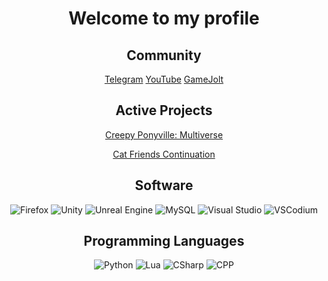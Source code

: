 <h1 align="center">Welcome to my profile</h1>

<h2 align="center">Community</h2>
<div align="center">
    <a href="https://t.me/adsktg", target="_blank">Telegram</a>
    <a href="https://www.youtube.com/channel/UCfO7tjjdyEk2V7rDN5Bsj7A", target="_blank">YouTube</a>
    <a href="https://gamejolt.com/@adsk-dev", target="_blank">GameJolt</a>
</div>

<h2 align="center">Active Projects</h2>
<div align="center">
    <a href="https://gamejolt.com/games/CPM/868873", target="_blank">Creepy Ponyville: Multiverse</a>
    <p></p>
    <a href="https://gamejolt.com/games/catfriends/913309", target="_blank">Cat Friends Continuation</a>
</div>

<h2 align="center">Software</h2>
<div align="center">
    <img src="https://img.shields.io/badge/Firefox-FF7139?logo=Firefox&logoColor=white" alt="Firefox" />
    <img src="https://img.shields.io/badge/Unity-%23000000.svg?logo=unity&logoColor=white" alt="Unity" />
    <img src="https://img.shields.io/badge/Unreal%20Engine-%23313131.svg?logo=unrealengine&logoColor=white" alt="Unreal Engine" />
    <img src="https://img.shields.io/badge/MySQL-4479A1?logo=mysql&logoColor=fff" alt="MySQL" />
    <img src="https://custom-icon-badges.demolab.com/badge/Visual%20Studio-5C2D91.svg?&logo=visual-studio&logoColor=white" alt="Visual Studio" />
    <img src="https://img.shields.io/badge/VSCodium-2F80ED?logo=vscodium&logoColor=fff" alt="VSCodium" />
</div>

<h2 align="center">Programming Languages</h2>
<div align="center">
    <img src="https://img.shields.io/badge/Python-3776AB?logo=python&logoColor=fff" alt="Python" />
    <img src="https://img.shields.io/badge/Lua-%232C2D72.svg?logo=lua&logoColor=white" alt="Lua" />
    <img src="https://img.shields.io/badge/C%23-%23239120.svg?logo=cshrp&logoColor=white" alt="CSharp" />
    <img src="https://img.shields.io/badge/C++-%2300599C.svg?logo=c%2B%2B&logoColor=white" alt="CPP" />
</div>
